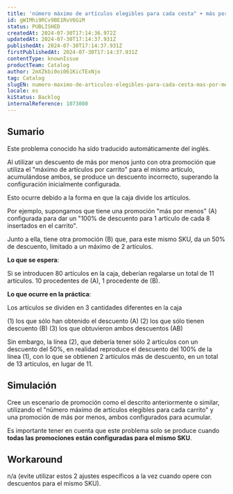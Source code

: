 ```yaml
---
title: 'número máximo de artículos elegibles para cada cesta" + más por menos aplica un descuento incorrecto al utilizar el mismo artículo.'
id: gWIMhi9RCv9BE1RvV6GiM
status: PUBLISHED
createdAt: 2024-07-30T17:14:36.972Z
updatedAt: 2024-07-30T17:14:37.931Z
publishedAt: 2024-07-30T17:14:37.931Z
firstPublishedAt: 2024-07-30T17:14:37.931Z
contentType: knownIssue
productTeam: Catalog
author: 2mXZkbi0oi061KicTExNjo
tag: Catalog
slugEN: numero-maximo-de-articulos-elegibles-para-cada-cesta-mas-por-menos-aplica-un-descuento-incorrecto-al-utilizar-el-mismo-articulo
locale: es
kiStatus: Backlog
internalReference: 1073080
---
```


## Sumario

<div class="alert alert-info">
  <p>Este problema conocido ha sido traducido automáticamente del inglés.</p>
</div>


Al utilizar un descuento de más por menos junto con otra promoción que utiliza el "máximo de artículos por carrito" para el mismo artículo, acumulándose ambos, se produce un descuento incorrecto, superando la configuración inicialmente configurada.

Esto ocurre debido a la forma en que la caja divide los artículos.

Por ejemplo, supongamos que tiene una promoción "más por menos" (A) configurada para dar un "100% de descuento para 1 artículo de cada 8 insertados en el carrito".

Junto a ella, tiene otra promoción (B) que, para este mismo SKU, da un 50% de descuento, limitado a un máximo de 2 artículos.

**Lo que se espera**:

Si se introducen 80 artículos en la caja, deberían regalarse un total de 11 artículos.  10 procedentes de (A), 1 procedente de (B).

**Lo que ocurre en la práctica**:

Los artículos se dividen en 3 cantidades diferentes en la caja

(1) los que sólo han obtenido el descuento (A)
(2) los que sólo tienen descuento (B)
(3) los que obtuvieron ambos descuentos (AB)

Sin embargo, la línea (2), que debería tener sólo 2 artículos con un descuento del 50%, en realidad reproduce el descuento del 100% de la línea (1), con lo que se obtienen 2 artículos más de descuento, en un total de 13 artículos, en lugar de 11.





## Simulación


Cree un escenario de promoción como el descrito anteriormente o similar, utilizando el "número máximo de artículos elegibles para cada carrito" y una promoción de más por menos, ambos configurados para acumular.

Es importante tener en cuenta que este problema solo se produce cuando **todas las promociones están configuradas para el mismo SKU**.



## Workaround


n/a (evite utilizar estos 2 ajustes específicos a la vez cuando opere con descuentos para el mismo SKU).






